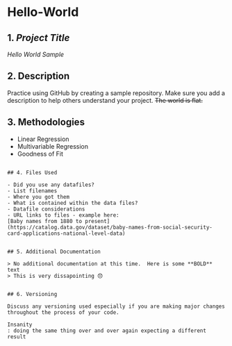 # Hello-World

## 1. *Project Title*

*Hello World Sample* 

## 2. Description

Practice using GitHub by creating a sample repository. Make sure you add a description to help others understand your project.
~~The world is flat.~~ 

## 3. Methodologies 

- Linear Regression
- Multivariable Regression
- Goodness of Fit
   
```

## 4. Files Used 

- Did you use any datafiles?  
- List filenames
- Where you got them 
- What is contained within the data files?
- Datafile considerations 
- URL links to files - example here:
[Baby names from 1880 to present](https://catalog.data.gov/dataset/baby-names-from-social-security-card-applications-national-level-data)


## 5. Additional Documentation

> No additional documentation at this time.  Here is some **BOLD** text 
> This is very dissapointing 😞


## 6. Versioning

Discuss any versioning used especially if you are making major changes throughout the process of your code.

Insanity
: doing the same thing over and over again expecting a different result 

